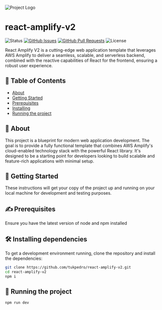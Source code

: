 ![Project Logo](path/to/your/logo.png)

# react-amplify-v2

![Status](https://img.shields.io/badge/status-active-success.svg)
[![GitHub Issues](https://img.shields.io/github/issues/tukpedro/react-amplify-v2.svg)](https://github.com/tukpedro/react-amplify-v2/issues)
[![GitHub Pull Requests](https://img.shields.io/github/issues-pr/tukpedro/react-amplify-v2.svg)](https://github.com/tukpedro/react-amplify-v2/pulls)
![License](https://img.shields.io/badge/license-MIT-blue.svg)

React Amplify V2 is a cutting-edge web application template that leverages AWS Amplify to deliver a seamless, scalable, and serverless backend, combined with the reactive capabilities of React for the frontend, ensuring a robust user experience.

## 📝 Table of Contents

-   [About](#about)
-   [Getting Started](#getting_started)
-   [Prerequisites](#prerequisites)
-   [Installing](#installing)
-   [Running the project](#running)

## 🧐 About <a name = "about"></a>

This project is a blueprint for modern web application development. The goal is to provide a fully functional template that combines AWS Amplify's cloud-enabled technology stack with the powerful React library. It's designed to be a starting point for developers looking to build scalable and feature-rich applications with minimal setup.

## 🏁 Getting Started <a name = "getting_started"></a>

These instructions will get your copy of the project up and running on your local machine for development and testing purposes.

## ✍️ Prerequisites <a name = "prerequisites"></a>

Ensure you have the latest version of node and npm installed

## 🛠️ Installing dependencies <a name = "installing"></a>

To get a development environment running, clone the repository and install the dependencies:

```bash
git clone https://github.com/tukpedro/react-amplify-v2.git
cd react-amplify-v2
npm i
```

## 🚀 Running the project <a name = "running"></a>

```bash
npm run dev
```
